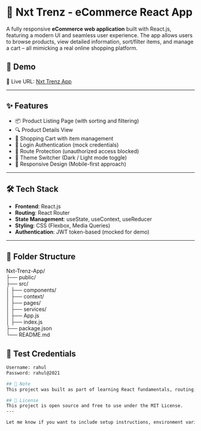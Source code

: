 # 🛒 Nxt Trenz - eCommerce React App

A fully responsive **eCommerce web application** built with React.js, featuring a modern UI and seamless user experience. The app allows users to browse products, view detailed information, sort/filter items, and manage a cart – all mimicking a real online shopping platform.

## 🚀 Demo

🔗 Live URL: [Nxt Trenz App](https://riyasnxttrndz.ccbp.tech/)  

---

## ✨ Features

- 📦 Product Listing Page (with sorting and filtering)
- 🔍 Product Details View
- 🛒 Shopping Cart with item management
- 🔐 Login Authentication (mock credentials)
- 🚫 Route Protection (unauthorized access blocked)
- 🌙 Theme Switcher (Dark / Light mode toggle)
- 📱 Responsive Design (Mobile-first approach)

---

## 🛠️ Tech Stack

- **Frontend**: React.js
- **Routing**: React Router
- **State Management**: useState, useContext, useReducer
- **Styling**: CSS (Flexbox, Media Queries)
- **Authentication**: JWT token-based (mocked for demo)

---

## 📂 Folder Structure

Nxt-Trenz-App/  
├── public/  
├── src/  
│ ├── components/  
│ ├── context/  
│ ├── pages/  
│ ├── services/  
│ ├── App.js  
│ ├── index.js  
├── package.json  
└── README.md  

## 🔐 Test Credentials

```bash
Username: rahul
Password: rahul@2021

## 📌 Note
This project was built as part of learning React fundamentals, routing, protected routes, and state management techniques. The backend APIs are mocked, and the authentication uses a predefined login.

## 📄 License
This project is open source and free to use under the MIT License.
---

Let me know if you want to include setup instructions, environment variables, or deployment notes. I can add those too.


